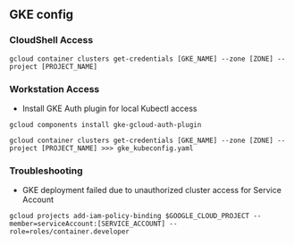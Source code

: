 ## GKE config 

### CloudShell Access
```
gcloud container clusters get-credentials [GKE_NAME] --zone [ZONE] --project [PROJECT_NAME]
```

### Workstation Access

- Install GKE Auth plugin for local Kubectl access

```
gcloud components install gke-gcloud-auth-plugin
```

```
gcloud container clusters get-credentials [GKE_NAME] --zone [ZONE] --project [PROJECT_NAME] >>> gke_kubeconfig.yaml
```

### Troubleshooting

- GKE deployment failed due to unauthorized cluster access for Service Account

```
gcloud projects add-iam-policy-binding $GOOGLE_CLOUD_PROJECT --member=serviceAccount:[SERVICE_ACCOUNT] --role=roles/container.developer
```